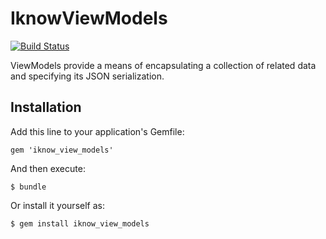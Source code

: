 # IknowViewModels

[![Build Status](https://circleci.com/gh/iknow/iknow_view_models.svg?style=svg)](https://circleci.com/gh/iknow/iknow_view_models/)

ViewModels provide a means of encapsulating a collection of related data and specifying its JSON serialization.

## Installation

Add this line to your application's Gemfile:

    gem 'iknow_view_models'

And then execute:

    $ bundle

Or install it yourself as:

    $ gem install iknow_view_models
